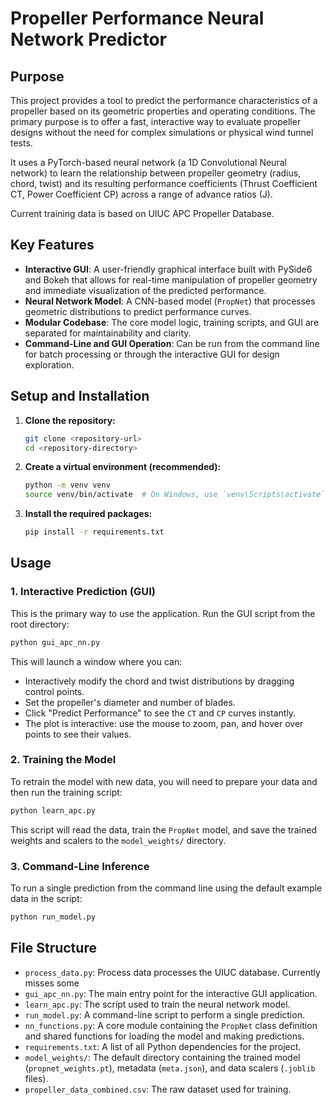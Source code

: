 # Propeller Performance Neural Network Predictor

## Purpose

This project provides a tool to predict the performance characteristics of a propeller based on its geometric properties and operating conditions. The primary purpose is to offer a fast, interactive way to evaluate propeller designs without the need for complex simulations or physical wind tunnel tests.

It uses a PyTorch-based neural network (a 1D Convolutional Neural network) to learn the relationship between propeller geometry (radius, chord, twist) and its resulting performance coefficients (Thrust Coefficient CT, Power Coefficient CP) across a range of advance ratios (J).

Current training data is based on UIUC APC Propeller Database.

## Key Features

- **Interactive GUI**: A user-friendly graphical interface built with PySide6 and Bokeh that allows for real-time manipulation of propeller geometry and immediate visualization of the predicted performance.
- **Neural Network Model**: A CNN-based model (`PropNet`) that processes geometric distributions to predict performance curves.
- **Modular Codebase**: The core model logic, training scripts, and GUI are separated for maintainability and clarity.
- **Command-Line and GUI Operation**: Can be run from the command line for batch processing or through the interactive GUI for design exploration.

## Setup and Installation

1.  **Clone the repository:**
    ```bash
    git clone <repository-url>
    cd <repository-directory>
    ```

2.  **Create a virtual environment (recommended):**
    ```bash
    python -m venv venv
    source venv/bin/activate  # On Windows, use `venv\Scripts\activate`
    ```

3.  **Install the required packages:**
    ```bash
    pip install -r requirements.txt
    ```

## Usage

### 1. Interactive Prediction (GUI)

This is the primary way to use the application. Run the GUI script from the root directory:

```bash
python gui_apc_nn.py
```

This will launch a window where you can:
- Interactively modify the chord and twist distributions by dragging control points.
- Set the propeller's diameter and number of blades.
- Click "Predict Performance" to see the `CT` and `CP` curves instantly.
- The plot is interactive: use the mouse to zoom, pan, and hover over points to see their values.

### 2. Training the Model

To retrain the model with new data, you will need to prepare your data and then run the training script:

```bash
python learn_apc.py
```
This script will read the data, train the `PropNet` model, and save the trained weights and scalers to the `model_weights/` directory.

### 3. Command-Line Inference

To run a single prediction from the command line using the default example data in the script:

```bash
python run_model.py
```

## File Structure

- `process_data.py`: Process data processes the UIUC database. Currently misses some 
- `gui_apc_nn.py`: The main entry point for the interactive GUI application.
- `learn_apc.py`: The script used to train the neural network model.
- `run_model.py`: A command-line script to perform a single prediction.
- `nn_functions.py`: A core module containing the `PropNet` class definition and shared functions for loading the model and making predictions.
- `requirements.txt`: A list of all Python dependencies for the project.
- `model_weights/`: The default directory containing the trained model (`propnet_weights.pt`), metadata (`meta.json`), and data scalers (`.joblib` files).
- `propeller_data_combined.csv`: The raw dataset used for training.
